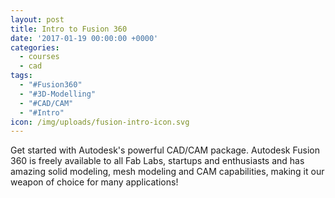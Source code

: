 ```yaml
---
layout: post
title: Intro to Fusion 360
date: '2017-01-19 00:00:00 +0000'
categories:
  - courses
  - cad
tags:
  - "#Fusion360"
  - "#3D-Modelling"
  - "#CAD/CAM"
  - "#Intro"
icon: /img/uploads/fusion-intro-icon.svg
---
```


Get started with Autodesk's powerful CAD/CAM package. Autodesk Fusion 360 is freely available to all Fab Labs, startups and enthusiasts and has amazing solid modeling, mesh modeling and CAM capabilities, making it our weapon of choice for many applications!
